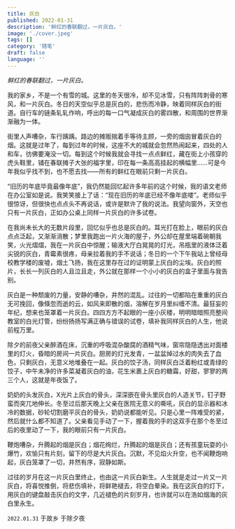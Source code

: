 ```yaml
---
title: 灰白
published: 2022-01-31
description: '鲜红的春联翻过，一片灰白。'
image: './cover.jpeg'
tags: []
category: '随笔'
draft: false 
language: ''
---
```


*鲜红的春联翻过，一片灰白。*

我的家乡，不是一个有雪的城。这里的冬天很冷，却不见冰雪，只有阵阵刺骨的寒风，和一片灰白。冬日的天空似乎总是灰白的，悲伤而冷静，映着同样灰白的街道。自行车的链条轧轧作响，呼出的每一口气凝成灰白的雾四散，和周围的世界渐渐融为一体。

街里人声嘈杂，车行踽踽。路边的摊贩揣着手等待主顾，一旁的烟囱冒着灰白的烟。这就是过年了，每到过年的时候，这座不大的城就会忽然热闹起来，四处的人和车，彷佛要淹没一切。每到这个时候我就会寻找一点点鲜红，藏在街上小孩穿的虎头鞋里，铺在春联摊子大张的福字里，印在每一条高高挂起的横幅里……可是今年我似乎找不到，也不愿去找——所有的鲜红在眼前只剩一片灰白。

“旧历的年底毕竟最像年底”，我仍然能回忆起许多年前的这个时候，我的语文老师在办公室如是说。我笑笑接上了话：“现在旧历的年底已经不像年底喽”。老师似乎很惊讶，但很快也点点头不再说话，或许是默许了我的说法。我望向窗外，天空也只有一片灰白，正如办公桌上同样一片灰白的许多试卷。

在我尚未长大的无数片段里，回忆似乎也总是灰白的。耳光打在脸上，眼前的灰白点点泛起，又渐渐消散；梦里我跑出一片火海的屋子，外公却在屋里端着碗朝我笑，火光熠熠，我在一片灰白中惊醒；输液大厅白晃晃的灯光，吊瓶里的液体泛着尖锐的灰白，青霉素很疼，母亲拉着我的手不说话；冬日的一个下午我站上曾经母校教学楼的废墟，烟土飞扬，我在这里存在过的证明蒙上灰白的尘埃。灰白的照片，长长一列灰白的人且泣且走，外公就在那样一个小小的灰白的盒子里面与我告别。

灰白是一种颓废的力量，安静的嘈杂，井然的混乱。过往的一切都陷在重重的灰白无可挽回，像倏忽而逝的云，如风来即散的烟，溶解在岁月里纠缠不清。最狂妄的年纪，想来也笼罩着一片灰白。四四方方不起眼的一座小灰楼，明明暗暗照亮整间教室的白光灯管，纷纷扬扬写满正确与错误的试卷，填补我同样灰白的人生，他说前程万里。

除夕的前夜父亲醉酒在床，沉重的呼吸混杂酸腐的酒精气味，窗帘隐隐透出对面楼里的灯火，昏暗的房间一片灰白。厨房的灯光发青，一盆盆焯过水的肉失去了血色，只剩灰白，无意义地堆叠在一起。灰白的饺子汤，同样灰白泛着粉红或青绿的饺子，中午未净的许多菜凝着灰白的油，花生米裹上灰白的糖霜，好甜，寥寥的两三个人，这就是年夜饭了。

奶奶的头发灰白，X光片上灰白的骨头，深深嵌在骨头里灰白的人造关节，钉子野蛮而突兀地伸长。冬至过后那天晚上父亲在医院无意义的嘶吼，灰白的显示器和冰冷的数据，砂轮切割磨平灰白的骨头，奶奶说都能听见。只是心里一阵难受的紧，然后就什么都不知道了。父亲看见手动了一下，握着我的手的这双手在那个冬至过后的夜里动了一下，我的眼前只有一片灰白。

鞭炮嘈杂，升腾起的烟是灰白；烟花绚烂，升腾起的烟是灰白；还有孩童玩耍的小爆竹，欢愉只有片刻，留下的尽是大片灰白。沉默，不见焰火升空，也不闻鞭炮响起，灰白笼罩了一切，井然有序，寂静如斯。

过往的岁月在这一片灰白里终止，也由这一片灰白新生。人生就是走过一片又一片灰白，将喜悦推倒，将悲伤填补，将鲜艳褪去，将空白晕染。我在这灰白的灯下，用灰白的键盘敲击灰白的文字，几近褪色的片刻岁月，也许就可以在浩如烟海的灰白里永生。


`2022.01.31` 于故乡
于除夕夜


